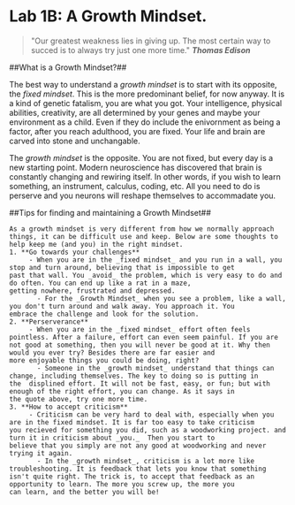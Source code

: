 # Lab 1B: A Growth Mindset.

>"Our greatest weakness lies in giving up. The most certain way to succed is to always try just one more time."
**_Thomas Edison_**

##What is a Growth Mindset?##

  The best way to understand a _growth mindset_ is to start with its opposite, the _fixed mindset_. This is the more predominant belief, for now anyway. It is a kind of genetic fatalism, you are what you got. Your intelligence, physical abilities, creativity, are all determined by your genes and maybe your environment as a child. Even if they do include the enivornment as being a factor, after you reach adulthood, you are fixed. Your life and brain are carved into stone and unchangable.
  
  The _growth mindset_ is the opposite. You are not fixed, but every day is a new starting point. Modern neuroscience has discovered that brain is constantly changing and rewiring itself. In other words, if you wish to learn something, an instrument, calculus, coding, etc. All you need to do is perserve and you neurons will reshape themselves to accommadate you. 
  
##Tips for finding and maintaining a Growth Mindset##

    As a growth mindset is very different from how we normally approach things, it can be difficult use and keep. Below are some thoughts to help keep me (and you) in the right mindset.
    1. **Go towards your challenges**
         - When you are in the _fixed mindset_ and you run in a wall, you stop and turn around, believing that is impossible to get                  past that wall. You _avoid_ the problem, which is very easy to do and do often. You can end up like a rat in a maze,                    getting nowhere, frustrated and depressed.
           - For the _Growth Mindset_ when you see a problem, like a wall, you don't turn around and walk away. You approach it. You                    embrace the challenge and look for the solution.
    2. **Perserverance**
         - When you are in the _fixed mindset_ effort often feels pointless. After a failure, effort can even seem painful. If you are                not good at something, then you will never be good at it. Why then would you ever try? Besides there are far easier and                  more enjoyable things you could be doing, right?          
           - Someone in the _growth mindset_ understand that things can change, including themselves. The key to doing so is putting in                the  displined effort. It will not be fast, easy, or fun; but with enough of the right effort, you can change. As it says in              the quote above, try one more time.
    3. **How to accept criticism**
         - Criticism can be very hard to deal with, especially when you are in the fixed mindset. It is far too easy to take criticism             you recieved for something you did, such as a woodworking project. and turn it in criticism about _you._  Then you start to             believe that you simply are not any good at woodworking and never trying it again.
           - In the _growth mindset_, criticism is a lot more like troubleshooting. It is feedback that lets you know that something                 isn't quite right. The trick is, to accept that feedback as an opportunity to learn. The more you screw up, the more you                 can learn, and the better you will be!
          
